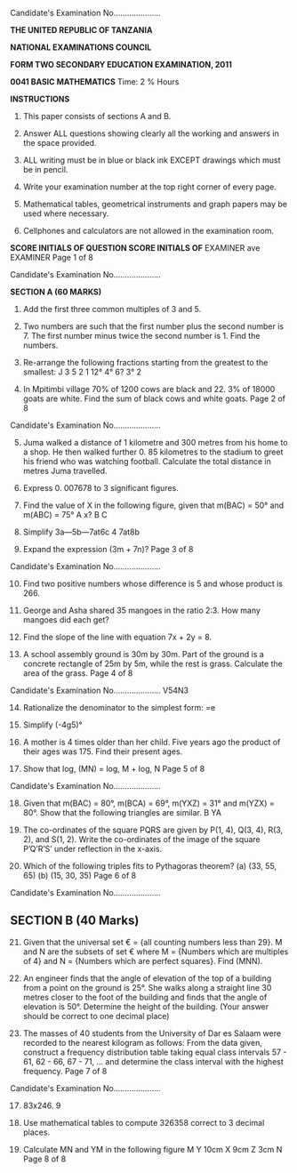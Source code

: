 Candidate's Examination No.....................

**THE UNITED REPUBLIC OF TANZANIA**

**NATIONAL EXAMINATIONS COUNCIL**

**FORM TWO SECONDARY EDUCATION EXAMINATION, 2011**

**0041 BASIC MATHEMATICS**
Time: 2 % Hours

**INSTRUCTIONS**

1. This paper consists of sections A and B.

2. Answer ALL questions showing clearly all the working and answers in the space provided.

3. ALL writing must be in blue or black ink EXCEPT drawings which must be in pencil.

4. Write your examination number at the top right corner of every page.

5. Mathematical tables, geometrical instruments and graph papers may be used where necessary.

6. Cellphones and calculators are not allowed in the examination room.

**SCORE INITIALS OF QUESTION SCORE INITIALS OF**
EXAMINER ave EXAMINER
Page 1 of 8

Candidate's Examination No.....................

**SECTION A (60 MARKS)**

1. Add the first three common multiples of 3 and 5.

2. Two numbers are such that the first number plus the second number is 7. The first number minus twice the second number is 1. Find the numbers.

3. Re-arrange the following fractions starting from the greatest to the smallest:
J 3 5 2 1
12° 4° 6? 3° 2

4. In Mpitimbi village 70% of 1200 cows are black and 22. 3% of 18000 goats are white. Find the sum of black cows and white goats.
Page 2 of 8

Candidate's Examination No.....................

5. Juma walked a distance of 1 kilometre and 300 metres from his home to a shop. He then walked further 0. 85 kilometres to the stadium to greet his friend who was watching football. Calculate the total distance in metres Juma travelled.

6. Express 0. 007678 to 3 significant figures.

7. Find the value of X in the following figure, given that m(BAC) = 50° and m(ABC) = 75°
A
x?
   B C

8. Simplify 3a—5b—7at6c 4 7at8b

9. Expand the expression (3m + 7n)?
Page 3 of 8

Candidate's Examination No.....................

10. Find two positive numbers whose difference is 5 and whose product is 266.

11. George and Asha shared 35 mangoes in the ratio 2:3. How many mangoes did each get?

12. Find the slope of the line with equation 7x + 2y = 8.

13. A school assembly ground is 30m by 30m. Part of the ground is a concrete rectangle of 25m by
5m, while the rest is grass. Calculate the area of the grass.
Page 4 of 8

Candidate's Examination No.....................
V54N3

14. Rationalize the denominator to the simplest form: =e

15. Simplify (-4g5)°

16. A mother is 4 times older than her child. Five years ago the product of their ages was 175. Find their present ages.

17. Show that log, (MN) = log, M + log, N
Page 5 of 8

Candidate's Examination No.....................

18. Given that m(BAC) = 80°, m(BCA) = 69°, m(YXZ) = 31° and m(YZX) = 80°. Show that the following triangles are similar.
   B YA

19. The co-ordinates of the square PQRS are given by P(1, 4), Q(3, 4), R(3, 2), and S(1, 2). Write the co-ordinates of the image of the square P’Q’R’S’ under reflection in the x-axis.

20. Which of the following triples fits to Pythagoras theorem?
(a) (33, 55, 65) (b) (15, 30, 35)
Page 6 of 8

Candidate's Examination No.....................

## SECTION B (40 Marks)

21. Given that the universal set € = {all counting numbers less than 29}. M and N are the subsets of set € where M = {Numbers which are multiples of 4} and N = {Numbers which are perfect squares}. Find (MNN).

22. An engineer finds that the angle of elevation of the top of a building from a point on the ground is
25°. She walks along a straight line 30 metres closer to the foot of the building and finds that the angle of elevation is 50°. Determine the height of the building. (Your answer should be correct to one decimal place)

23. The masses of 40 students from the University of Dar es Salaam were recorded to the nearest kilogram as follows:
From the data given, construct a frequency distribution table taking equal class intervals 57 - 61, 62 -
66, 67 - 71, ... and determine the class interval with the highest frequency.
Page 7 of 8

Candidate's Examination No.....................

17. 83x246. 9

24. Use mathematical tables to compute 326358
correct to 3 decimal places.

25. Calculate MN and YM in the following figure
M
Y
10cm
X
9cm Z 3cm N
Page 8 of 8